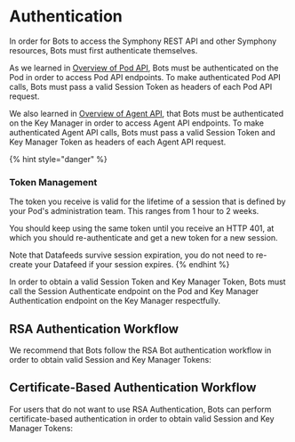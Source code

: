 # Authentication

In order for Bots to access the Symphony REST API and other Symphony resources, Bots must first authenticate themselves.

As we learned in [Overview of Pod API](../overview-of-rest-api/pod-api.md), Bots must be authenticated on the Pod in order to access Pod API endpoints. To make authenticated Pod API calls, Bots must pass a valid Session Token as headers of each Pod API request.

We also learned in [Overview of Agent API](../overview-of-rest-api/agent-api.md), that Bots must be authenticated on the Key Manager in order to access Agent API endpoints. To make authenticated Agent API calls, Bots must pass a valid Session Token and Key Manager Token as headers of each Agent API request.

{% hint style="danger" %}
### Token Management

The token you receive is valid for the lifetime of a session that is defined by your Pod's administration team. This ranges from 1 hour to 2 weeks.

You should keep using the same token until you receive an HTTP 401, at which you should re-authenticate and get a new token for a new session.

Note that Datafeeds survive session expiration, you do not need to re-create your Datafeed if your session expires.
{% endhint %}

In order to obtain a valid Session Token and Key Manager Token, Bots must call the Session Authenticate endpoint on the Pod and Key Manager Authentication endpoint on the Key Manager respectfully.

## RSA Authentication Workflow

We recommend that Bots follow the RSA Bot authentication workflow in order to obtain valid Session and Key Manager Tokens:

## Certificate-Based Authentication Workflow

For users that do not want to use RSA Authentication, Bots can perform certificate-based authentication in order to obtain valid Session and Key Manager Tokens:

